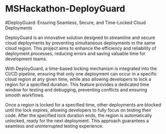 # MSHackathon-DeployGuard

#DeployGuard: Ensuring Seamless, Secure, and Time-Locked Cloud Deployments

DeployGuard is an innovative solution designed to streamline and secure cloud deployments by preventing simultaneous deployments in the same cloud region. This project aims to enhance the efficiency and reliability of deployment processes, reducing errors and saving valuable time for development teams.

With DeployGuard, a time-based locking mechanism is integrated into the CI/CD pipeline, ensuring that only one deployment can occur in a specific cloud region at any given time, while also allowing developers to lock a region for a specified duration. This feature provides a dedicated time window for testing and debugging, preventing conflicts and ensuring smooth workflows.

Once a region is locked for a specified time, other deployments are blocked until the lock expires, allowing developers to fully focus on testing their code. After the specified lock duration ends, the region is automatically unlocked, ready for the next deployment. This approach guarantees a seamless and uninterrupted testing experience.
